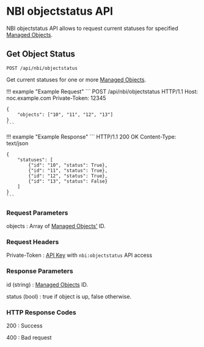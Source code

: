 # NBI objectstatus API

NBI objectstatus API allows to request current statuses for
specified [Managed Objects](../../../../user/reference/concepts/managed-object/index.md).

## Get Object Status

```
POST /api/nbi/objectstatus
```

Get current statuses for one or more [Managed Objects](../../../../user/reference/concepts/managed-object/index.md).

<!-- prettier-ignore -->
!!! example "Example Request"
    ```
    POST /api/nbi/objectstatus HTTP/1.1
    Host: noc.example.com
    Private-Token: 12345

    {
        "objects": ["10", "11", "12", "13"]
    }
    ```

<!-- prettier-ignore -->
!!! example "Example Response"
    ```
    HTTP/1.1 200 OK
    Content-Type: text/json

    {
        "statuses": [
            {"id": "10", "status": True},
            {"id": "11", "status": True},
            {"id": "12", "status": True},
            {"id": "13", "status": False}
        ]
    }
    ```

### Request Parameters
objects
: Array of [Managed Objects'](../../../../user/reference/concepts/managed-object/index.md) ID.

### Request Headers

Private-Token
: [API Key](../../../../user/reference/concepts/apikey/index.md) with `nbi:objectstatus` API access

### Response Parameters
id (string)
: [Managed Objects](../../../../user/reference/concepts/managed-object/index.md) ID.

status (bool)
: true if object is up, false otherwise.

### HTTP Response Codes

200
: Success

400
: Bad request
